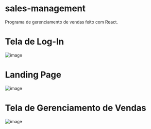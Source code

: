 # sales-management
Programa de gerenciamento de vendas feito com React.

# Tela de Log-In

![image](https://github.com/iantbdev/sales-management/assets/108193413/cf060c04-2532-4cc4-afb1-8496d77d508b)

# Landing Page
![image](https://github.com/iantbdev/sales-management/assets/108193413/61e3d232-31e7-421f-8160-1cf0a8c072a1)



# Tela de Gerenciamento de Vendas
![image](https://github.com/iantbdev/sales-management/assets/108193413/294f7d8c-7c5f-49f7-92ee-140674bad93f)

